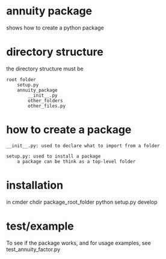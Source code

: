 # annuity package

shows how to create a python package

# directory structure	

the directory structure must be

	root folder
		setup.py
		annuity_package
			__init__.py
			other_folders
			other_files.py


# how to create a package
	__init__.py: used to declare what to import from a folder
	
	setup.py: used to install a package
		a package can be think as a top-level folder

# installation
in cmder
	chdir package_root_folder
	python setup.py develop

# test/example	
To see if the package works, and for usage examples, see
	test_annuity_factor.py
